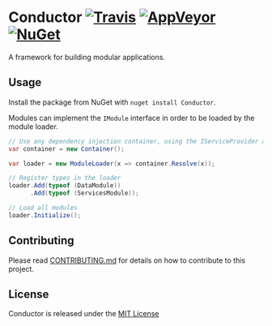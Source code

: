 # Conductor [![Travis](https://img.shields.io/travis/robertcoltheart/Conductor.svg)](https://travis-ci.org/robertcoltheart/Conductor) [![AppVeyor](https://img.shields.io/appveyor/ci/robertcoltheart/Conductor.svg)](https://ci.appveyor.com/project/robertcoltheart/Conductor) [![NuGet](https://img.shields.io/nuget/v/Conductor.svg)](https://www.nuget.org/packages/Conductor) 
A framework for building modular applications.

## Usage
Install the package from NuGet with `nuget install Conductor`.

Modules can implement the `IModule` interface in order to be loaded by the module loader.

```csharp
// Use any dependency injection container, using the IServiceProvider as a go-between
var container = new Container();

var loader = new ModuleLoader(x => container.Resolve(x));

// Register types in the loader
loader.Add(typeof (DataModule))
	  .Add(typeof (ServicesModule));

// Load all modules
loader.Initialize();
```

## Contributing
Please read [CONTRIBUTING.md](CONTRIBUTING.md) for details on how to contribute to this project.

## License
Conductor is released under the [MIT License](LICENSE)
